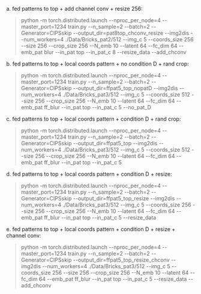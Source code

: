 

a. fed patterns to top + add channel conv + resize 256:

> python -m torch.distributed.launch --nproc_per_node=4 --master_port=1234 train.py --n_sample=2 --batch=2 --Generator=CIPSskip --output_dir=pat8top_chconv_resize --img2dis --num_workers=4 ./Data/Bricks_pat2/512 --img_c 5 --coords_size 256 --size 256 --crop_size 256 --N_emb 10 --latent 64 --fc_dim 64 --emb_pat blur --in_pat top --in_pat_c 8 --resize_data --add_chconv


b. fed patterns to top + local coords pattern + no condition D + rand crop:

> python -m torch.distributed.launch --nproc_per_node=4 --master_port=1234 train.py --n_sample=2 --batch=2 --Generator=CIPSskip --output_dir=ffpat5_top_nopatD --img2dis --num_workers=4 ./Data/Bricks_pat3/512 --img_c 5 --coords_size 512 --size 256 --crop_size 256 --N_emb 10 --latent 64 --fc_dim 64 --emb_pat ff_blur --in_pat top --in_pat_c 5 --no_pat_D

c. fed patterns to top + local coords pattern + condition D + rand crop:

> python -m torch.distributed.launch --nproc_per_node=4 --master_port=1234 train.py --n_sample=2 --batch=2 --Generator=CIPSskip --output_dir=ffpat5_top --img2dis --num_workers=4 ./Data/Bricks_pat3/512 --img_c 5 --coords_size 512 --size 256 --crop_size 256 --N_emb 10 --latent 64 --fc_dim 64 --emb_pat ff_blur --in_pat top --in_pat_c 5

d. fed patterns to top + local coords pattern + condition D + resize:

> python -m torch.distributed.launch --nproc_per_node=4 --master_port=1234 train.py --n_sample=2 --batch=2 --Generator=CIPSskip --output_dir=ffpat5_top_resize --img2dis --num_workers=4 ./Data/Bricks_pat3/512 --img_c 5 --coords_size 256 --size 256 --crop_size 256 --N_emb 10 --latent 64 --fc_dim 64 --emb_pat ff_blur --in_pat top --in_pat_c 5 --resize_data

e. fed patterns to top + local coords pattern + condition D + resize + channel conv:

> python -m torch.distributed.launch --nproc_per_node=4 --master_port=1234 train.py --n_sample=2 --batch=2 --Generator=CIPSskip --output_dir=ffpat5_top_resize_chconv --img2dis --num_workers=4 ./Data/Bricks_pat3/512 --img_c 5 --coords_size 256 --size 256 --crop_size 256 --N_emb 10 --latent 64 --fc_dim 64 --emb_pat ff_blur --in_pat top --in_pat_c 5 --resize_data --add_chconv
